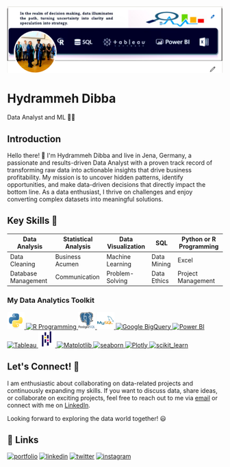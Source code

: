![Hydrammeh DIbba](https://github.com/adibba37/adibba37/blob/main/adibba.png)


# Hydrammeh Dibba
Data Analyst and ML 👩‍💼

## Introduction
Hello there! 👋 I'm Hydrammeh Dibba and live in Jena, Germany, a passionate and results-driven Data Analyst with a proven track record of transforming raw data into actionable insights that drive business profitability. My mission is to uncover hidden patterns, identify opportunities, and make data-driven decisions that directly impact the bottom line. As a data enthusiast, I thrive on challenges and enjoy converting complex datasets into meaningful solutions.

  
 ## Key Skills 🚀
| Data Analysis       | Statistical Analysis | Data Visualization | SQL           | Python or R Programming |
|---------------------|----------------------|--------------------|---------------|-------------------------|
| Data Cleaning       | Business Acumen      | Machine Learning   | Data Mining   | Excel                   |
| Database Management | Communication       | Problem-Solving    | Data Ethics   | Project Management      |
<h3 align="left">My Data Analytics Toolkit</h3>
<p align="left">
  <a href="https://www.python.org" target="_blank" rel="noreferrer">
    <img src="https://raw.githubusercontent.com/devicons/devicon/master/icons/python/python-original.svg" alt="python" width="40" height="40"/>
  </a>
  <a href="https://www.r-project.org/" target="_blank" rel="noreferrer">
    <img src="https://www.r-project.org/logo/Rlogo.svg" alt="R Programming" width="40" height="40"/>
  </a>
  <a href="https://www.postgresql.org" target="_blank" rel="noreferrer">
    <img src="https://raw.githubusercontent.com/devicons/devicon/master/icons/postgresql/postgresql-original-wordmark.svg" alt="postgresql" width="40" height="40"/>
  </a>
  <a href="https://www.mysql.com/" target="_blank" rel="noreferrer">
    <img src="https://raw.githubusercontent.com/devicons/devicon/master/icons/mysql/mysql-original-wordmark.svg" alt="mysql" width="40" height="40"/>
  </a>
  <a href="https://cloud.google.com/bigquery/" target="_blank" rel="noreferrer">
    <img src="https://cloud.google.com/images/social-icon-google-cloud-1200-630.png" alt="Google BigQuery" width="40" height="40"/>
  </a>
  <a href="https://powerbi.microsoft.com/" target="_blank" rel="noreferrer">
    <img src="https://w3skillset.com/wp-content/uploads/2021/09/PowerBI-Logo.png" alt="Power BI" width="40" height="40"/>
  </a>
   <a href="https://www.tableau.com/" target="_blank" rel="noreferrer">
    <img src="https://workforceedtech.org/wp-content/uploads/2019/03/Tableau_Logo_resized.png" alt="Tableau" width="40" height="40"/>
  <a href="https://pandas.pydata.org/" target="_blank" rel="noreferrer">
    <img src="https://raw.githubusercontent.com/devicons/devicon/2ae2a900d2f041da66e950e4d48052658d850630/icons/pandas/pandas-original.svg" alt="pandas" width="40" height="40"/>
  </a>
<a href="https://matplotlib.org/" target="_blank" rel="noreferrer">
  <img src="https://matplotlib.org/stable/_static/logo2_compressed.svg" alt="Matplotlib" width="40" height="40"/>
</a>     
<a href="https://seaborn.pydata.org/" target="_blank" rel="noreferrer">
    <img src="https://seaborn.pydata.org/_images/logo-mark-lightbg.svg" alt="seaborn" width="40" height="40"/>
  </a>     
<a href="https://plotly.com/" target="_blank" rel="noreferrer">
  <img src="https://cdn.analyticsvidhya.com/wp-content/uploads/2017/01/04015019/plotly_logo.png" alt="Plotly" width="40" height="40"/>
</a>     
  <a href="https://scikit-learn.org/" target="_blank" rel="noreferrer">
    <img src="https://upload.wikimedia.org/wikipedia/commons/0/05/Scikit_learn_logo_small.svg" alt="scikit_learn" width="40" height="40"/>
  </a>
</p>


## Let's Connect! 🤝
I am enthusiastic about collaborating on data-related projects and continuously expanding my skills. If you want to discuss data, share ideas, or collaborate on exciting projects, feel free to reach out to me via [email](mailto:adibba37@email.com) or connect with me on [LinkedIn](https://www.linkedin.com/in/hydrammeh-dibba-561a12153/).

Looking forward to exploring the data world together! 😃

## 🔗 Links 

[![portfolio](https://img.shields.io/badge/github-181717?style=for-the-badge&logo=github&logoColor=white)](https://github.com/adibba37)
[![linkedin](https://img.shields.io/badge/linkedin-0A66C2?style=for-the-badge&logo=linkedin&logoColor=white)](https://www.linkedin.com/in/hydrammeh-dibba-561a12153/)
[![twitter](https://img.shields.io/badge/twitter-1DA1F2?style=for-the-badge&logo=twitter&logoColor=white)](https://twitter.com/DibbaHonourable)
[![instagram](https://img.shields.io/badge/instagram-E4405F?style=for-the-badge&logo=instagram&logoColor=white)](https://www.instagram.com/honourabledibba/)



